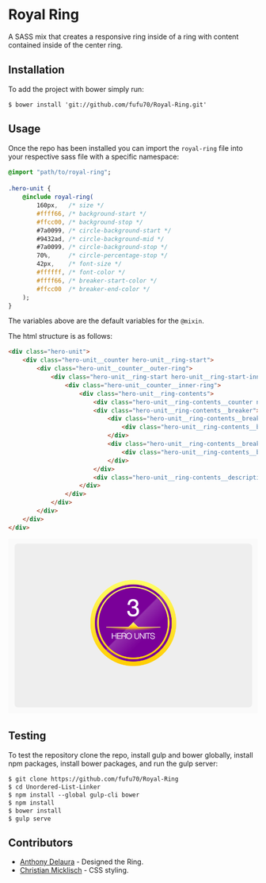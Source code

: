 # Royal Ring
A SASS mix that creates a responsive ring inside of a ring with content contained inside of the center ring.

## Installation

To add the project with bower simply run:

```shell
$ bower install 'git://github.com/fufu70/Royal-Ring.git'
```

## Usage

Once the repo has been installed you can import the `royal-ring` file into your respective sass file with a specific namespace:

```sass
@import "path/to/royal-ring";

.hero-unit {
    @include royal-ring(
        160px,   /* size */
        #ffff66, /* background-start */
        #ffcc00, /* background-stop */
        #7a0099, /* circle-background-start */
        #9432ad, /* circle-background-mid */
        #7a0099, /* circle-background-stop */
        70%,     /* circle-percentage-stop */
        42px,    /* font-size */
        #ffffff, /* font-color */
        #ffff66, /* breaker-start-color */
        #ffcc00  /* breaker-end-color */
    );
}
```

The variables above are the default variables for the `@mixin`.

The html structure is as follows: 

```html
<div class="hero-unit">
    <div class="hero-unit__counter hero-unit__ring-start">
        <div class="hero-unit__counter__outer-ring">
            <div class="hero-unit__ring-start hero-unit__ring-start-inner">
                <div class="hero-unit__counter__inner-ring">
                    <div class="hero-unit__ring-contents">
                        <div class="hero-unit__ring-contents__counter ng-binding">3</div>
                        <div class="hero-unit__ring-contents__breaker">
                            <div class="hero-unit__ring-contents__breaker__line">
                                <div class="hero-unit__ring-contents__breaker__triangle"></div>
                            </div>
                            <div class="hero-unit__ring-contents__breaker__glow-container">
                                <div class="hero-unit__ring-contents__breaker__glow"></div>
                            </div>
                        </div>
                        <div class="hero-unit__ring-contents__description">HERO UNITS</div>
                    </div>
                </div>
            </div>
        </div>
    </div>
</div>
```

![alt text][example]

## Testing

To test the repository clone the repo, install gulp and bower globally, install npm packages, install bower packages, and run the gulp server:

```shell
$ git clone https://github.com/fufu70/Royal-Ring
$ cd Unordered-List-Linker
$ npm install --global gulp-cli bower
$ npm install
$ bower install
$ gulp serve
```

[example]: https://raw.githubusercontent.com/fufu70/Royal-Ring/master/common/example.png "Example"

## Contributors
* [Anthony Delaura](http://www.anthonydelaura.com/) - Designed the Ring.
* [Christian Micklisch](https://github.com/fufu70) - CSS styling.